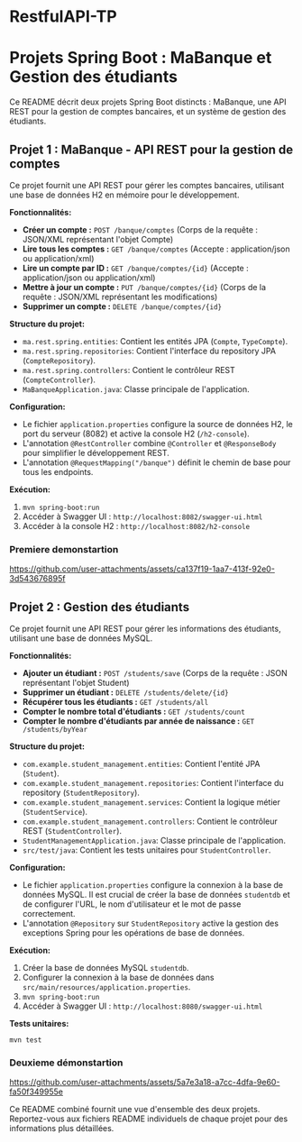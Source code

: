 # RestfulAPI-TP
# Projets Spring Boot : MaBanque et Gestion des étudiants

Ce README décrit deux projets Spring Boot distincts : MaBanque, une API REST pour la gestion de comptes bancaires, et un système de gestion des étudiants.

## Projet 1 : MaBanque - API REST pour la gestion de comptes

Ce projet fournit une API REST pour gérer les comptes bancaires, utilisant une base de données H2 en mémoire pour le développement.

**Fonctionnalités:**

* **Créer un compte :** `POST /banque/comptes`  (Corps de la requête : JSON/XML représentant l'objet Compte)
* **Lire tous les comptes :** `GET /banque/comptes` (Accepte : application/json ou application/xml)
* **Lire un compte par ID :** `GET /banque/comptes/{id}` (Accepte : application/json ou application/xml)
* **Mettre à jour un compte :** `PUT /banque/comptes/{id}` (Corps de la requête : JSON/XML représentant les modifications)
* **Supprimer un compte :** `DELETE /banque/comptes/{id}`


**Structure du projet:**

* `ma.rest.spring.entities`: Contient les entités JPA (`Compte`, `TypeCompte`).
* `ma.rest.spring.repositories`: Contient l'interface du repository JPA (`CompteRepository`).
* `ma.rest.spring.controllers`: Contient le contrôleur REST (`CompteController`).
* `MaBanqueApplication.java`: Classe principale de l'application.

**Configuration:**

* Le fichier `application.properties` configure la source de données H2, le port du serveur (8082) et active la console H2 (`/h2-console`).
* L'annotation `@RestController` combine `@Controller` et `@ResponseBody` pour simplifier le développement REST.
*  L'annotation `@RequestMapping("/banque")` définit le chemin de base pour tous les endpoints.

**Exécution:**

1. `mvn spring-boot:run`
2. Accéder à Swagger UI : `http://localhost:8082/swagger-ui.html`
3. Accéder à la console H2 : `http://localhost:8082/h2-console`


### Premiere demonstartion

https://github.com/user-attachments/assets/ca137f19-1aa7-413f-92e0-3d543676895f



## Projet 2 : Gestion des étudiants

Ce projet fournit une API REST pour gérer les informations des étudiants, utilisant une base de données MySQL.

**Fonctionnalités:**

* **Ajouter un étudiant :** `POST /students/save` (Corps de la requête : JSON représentant l'objet Student)
* **Supprimer un étudiant :** `DELETE /students/delete/{id}`
* **Récupérer tous les étudiants :** `GET /students/all`
* **Compter le nombre total d'étudiants :** `GET /students/count`
* **Compter le nombre d'étudiants par année de naissance :** `GET /students/byYear`

**Structure du projet:**

* `com.example.student_management.entities`: Contient l'entité JPA (`Student`).
* `com.example.student_management.repositories`: Contient l'interface du repository (`StudentRepository`).
* `com.example.student_management.services`: Contient la logique métier (`StudentService`).
* `com.example.student_management.controllers`: Contient le contrôleur REST (`StudentController`).
* `StudentManagementApplication.java`: Classe principale de l'application.
* `src/test/java`: Contient les tests unitaires pour `StudentController`.

**Configuration:**

* Le fichier `application.properties` configure la connexion à la base de données MySQL.  Il est crucial de créer la base de données `studentdb` et de configurer l'URL, le nom d'utilisateur et le mot de passe correctement.
*  L'annotation `@Repository` sur `StudentRepository` active la gestion des exceptions Spring pour les opérations de base de données.


**Exécution:**

1. Créer la base de données MySQL `studentdb`.
2. Configurer la connexion à la base de données dans `src/main/resources/application.properties`.
3. `mvn spring-boot:run`
4. Accéder à Swagger UI : `http://localhost:8080/swagger-ui.html`

**Tests unitaires:**

`mvn test`


### Deuxieme démonstartion

https://github.com/user-attachments/assets/5a7e3a18-a7cc-4dfa-9e60-fa50f349955e


Ce README combiné fournit une vue d'ensemble des deux projets. Reportez-vous aux fichiers README individuels de chaque projet pour des informations plus détaillées.
